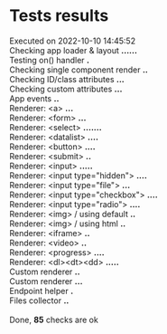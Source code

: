 # Tests results
Executed on 2022-10-10 14:45:52
<br />
Checking app loader &amp; layout <b>.</b><b>.</b><b>.</b><b>.</b><b>.</b><b>.</b><br />
Testing on() handler <b>.</b><br />
Checking single component render <b>.</b><b>.</b><br />
Checking ID/class attributes <b>.</b><b>.</b><b>.</b><br />
Checking custom attributes <b>.</b><b>.</b><b>.</b><br />
App events <b>.</b><b>.</b><br />
Renderer: &lt;a&gt; <b>.</b><b>.</b><b>.</b><br />
Renderer: &lt;form&gt; <b>.</b><b>.</b><b>.</b><br />
Renderer: &lt;select&gt; <b>.</b><b>.</b><b>.</b><b>.</b><b>.</b><b>.</b><b>.</b><br />
Renderer: &lt;datalist&gt; <b>.</b><b>.</b><b>.</b><b>.</b><br />
Renderer: &lt;button&gt; <b>.</b><b>.</b><b>.</b><b>.</b><br />
Renderer: &lt;submit&gt; <b>.</b><b>.</b><br />
Renderer: &lt;input&gt; <b>.</b><b>.</b><b>.</b><b>.</b><b>.</b><br />
Renderer: &lt;input type=&quot;hidden&quot;&gt; <b>.</b><b>.</b><b>.</b><b>.</b><br />
Renderer: &lt;input type=&quot;file&quot;&gt; <b>.</b><b>.</b><b>.</b><br />
Renderer: &lt;input type=&quot;checkbox&quot;&gt; <b>.</b><b>.</b><b>.</b><b>.</b><br />
Renderer: &lt;input type=&quot;radio&quot;&gt; <b>.</b><b>.</b><b>.</b><b>.</b><br />
Renderer: &lt;img&gt; / using default <b>.</b><b>.</b><br />
Renderer: &lt;img&gt; / using html <b>.</b><b>.</b><br />
Renderer: &lt;iframe&gt; <b>.</b><b>.</b><br />
Renderer: &lt;video&gt; <b>.</b><b>.</b><br />
Renderer: &lt;progress&gt; <b>.</b><b>.</b><b>.</b><b>.</b><br />
Renderer: &lt;dl&gt;&lt;dt&gt;&lt;dd&gt; <b>.</b><b>.</b><b>.</b><b>.</b><b>.</b><br />
Custom renderer <b>.</b><b>.</b><br />
Custom renderer <b>.</b><b>.</b><b>.</b><br />
Endpoint helper <b>.</b><br />
Files collector <b>.</b><b>.</b><br />
<br />
Done, <b>85</b> checks are ok<br />
<br />
